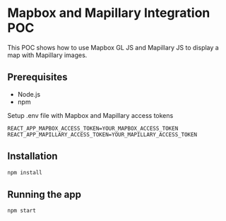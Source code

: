 # Mapbox and Mapillary Integration POC

This POC shows how to use Mapbox GL JS and Mapillary JS to display a map with Mapillary images.

## Prerequisites

- Node.js
- npm

Setup .env file with Mapbox and Mapillary access tokens

```
REACT_APP_MAPBOX_ACCESS_TOKEN=YOUR_MAPBOX_ACCESS_TOKEN
REACT_APP_MAPILLARY_ACCESS_TOKEN=YOUR_MAPILLARY_ACCESS_TOKEN
```

## Installation

```bash
npm install
```

## Running the app

```bash
npm start
```
